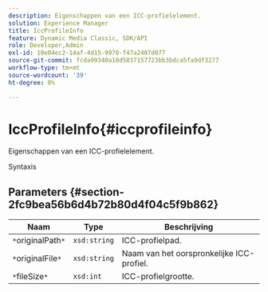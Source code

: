 ```yaml
---
description: Eigenschappen van een ICC-profielelement.
solution: Experience Manager
title: IccProfileInfo
feature: Dynamic Media Classic, SDK/API
role: Developer,Admin
exl-id: 10e04ec2-14af-4d15-9970-f47a2407d077
source-git-commit: fcda99340a18d5037157723bb3bdca5fa9df3277
workflow-type: tm+mt
source-wordcount: '39'
ht-degree: 0%

---
```


# IccProfileInfo{#iccprofileinfo}

Eigenschappen van een ICC-profielelement.

Syntaxis

## Parameters {#section-2fc9bea56b6d4b72b80d4f04c5f9b862}

| Naam | Type | Beschrijving |
|---|---|---|
| `*`originalPath`*` | `xsd:string` | ICC-profielpad. |
| `*`originalFile`*` | `xsd:string` | Naam van het oorspronkelijke ICC-profiel. |
| `*`fileSize`*` | `xsd:int` | ICC-profielgrootte. |
